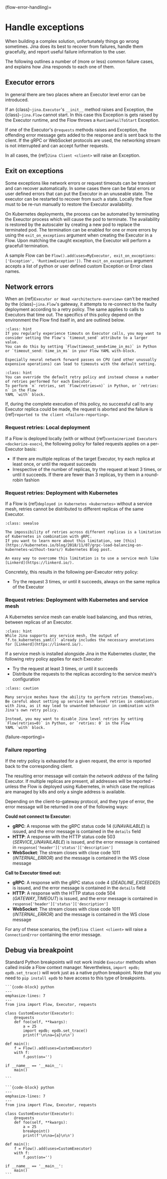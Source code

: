 (flow-error-handling)=
# Handle exceptions

When building a complex solution, unfortunately things go wrong sometimes.
Jina does its best to recover from failures, handle them gracefully, and report useful failure information to the user.

The following outlines a number of (more or less) common failure cases, and explains how Jina responds to each one of them.

## Executor errors

In general there are two places where an Executor level error can be introduced.

If an {class}`~jina.Executor`'s `__init__` method raises and Exception, the {class}`~jina.Flow` cannot start.
In this case this Exception is gets raised by the Executor runtime, and the Flow throws a `RuntimeFailToStart` Exception.

If one of the Executor's `@requests` methods raises and Exception, the offending error message gets added to the response
and is sent back to the client.
If the gRPC or WebSocket protocols are used, the networking stream is not interrupted and can accept further requests.

In all cases, the {ref}`Jina Client <client>` will raise an Exception.

## Exit on exceptions

Some exceptions like network errors or request timeouts can be transient and can recover automatically. In some cases there
can be fatal errors or user defined errors that can put the Executor in an unuseable state. The executor can be restarted to recover from such a 
state. Locally the flow must to be re-run manually to restore the Executor availability. 

On Kubernetes deployments, the process can be automated by terminating the Exeuctor process which will cause the pod to terminate. The availability
 is restored by the autoscaler by creating a new pod to replace the terminated pod. The termination can be enabled for one or more errors by using the `exit_on_exceptions` argument when creating the Executor in a Flow. Upon matching the caught exception, the Executor will perform a gracefull termination.
 
A sample Flow can be `Flow().add(uses=MyExecutor, exit_on_exceptions: ['Exception', 'RuntimeException'])`. The `exit_on_exceptions` argument accepts a list of python or user defined custom Exception or Error class names.

## Network errors

When an {ref}`Executor or Head <architecture-overview>` can't be reached by the {class}`~jina.Flow`'s gateway, it attempts to re-connect
to the faulty deployment according to a retry policy.
The same applies to calls to Executors that time out.
The specifics of this policy depend on the environment the Flow find itself in, and are outlined below.


````{admonition} Hint: Prevent Executor timeouts
:class: hint
If you regularly experience timouts on Executor calls, you may want to consider setting the Flow's `timeout_send` attribute to a larger value.
You can do this by setting `Flow(timeout_send=time_in_ms)` in Python
or `timeout_send: time_in_ms` in your Flow YAML with-block.

Especially neural network forward passes on CPU (and other unusually expensive operations) can lead to timeouts with the default setting.
````

````{admonition} Hint: Custom retry policy
:class: hint
You can override the default retry policy and instead choose a number of retries performed for each Executor.
To perform `n` retries, set `Flow(retries=n)` in Python, or `retries: n` in the Flow
YAML `with` block.
````

If, during the complete execution of this policy, no successful call to any Executor replica could be made, the request is aborted
and the failure is {ref}`reported to the client <failure-reporting>`.

### Request retries: Local deployment

If a Flow is deployed locally (with or without {ref}`containerized Executors <dockerize-exec>`), the following policy
for failed requests applies on a per-Executor basis:

- If there are multiple replicas of the target Executor, try each replica at least once, or until the request succeeds
- Irrespective of the number of replicas, try the request at least 3 times, or until it succeeds. If there are fewer than 3 replicas, try them in a round-robin fashion

### Request retries: Deployment with Kubernetes

If a Flow is {ref}`deployed in Kubernetes <kubernetes>` without a service mesh, retries cannot be distributed to different replicas of the same Executor.

````{admonition} See Also
:class: seealso

The impossibility of retries across different replicas is a limitation of Kubernetes in combination with gRPC.
If you want to learn more about this limitation, see [this](https://kubernetes.io/blog/2018/11/07/grpc-load-balancing-on-kubernetes-without-tears/) Kubernetes Blog post.

An easy way to overcome this limitation is to use a service mesh like [Linkerd](https://linkerd.io/).
````

Concretely, this results in the following per-Executor retry policy:

- Try the request 3 times, or until it succeeds, always on the same replica of the Executor

### Request retries: Deployment with Kubernetes and service mesh

A Kubernetes service mesh can enable load balancing, and thus retries, between replicas of an Executor.

````{admonition} Hint
:class: hint
While Jina supports any service mesh, the output of `f.to_kubernetes_yaml()` already includes the necessary annotations for [Linkerd](https://linkerd.io/).
````

If a service mesh is installed alongside Jina in the Kubernetes cluster, the following retry policy applies for each Executor:

- Try the request at least 3 times, or until it succeeds
- Distribute the requests to the replicas according to the service mesh's configuration


````{admonition} Caution
:class: caution

Many service meshes have the ability to perform retries themselves.
Be careful about setting up service mesh level retries in combination with Jina, as it may lead to unwanted behaviour in combination with
Jina's own retry policy.

Instead, you may want to disable Jina level retries by setting `Flow(retries=0)` in Python, or `retries: 0` in the Flow
YAML `with` block.
````

(failure-reporting)=
### Failure reporting

If the retry policy is exhausted for a given request, the error is reported back to the corresponding client.

The resulting error message will contain the *network address* of the failing Executor.
If multiple replicas are present, all addresses will be reported - unless the Flow is deployed using Kubernetes, in which
case the replicas are managed by k8s and only a single address is available.

Depending on the client-to-gateway protocol, and they type of error, the error message will be returned in one of the following ways:

**Could not connect to Executor:**

- **gRPC**: A response with the gRPC status code 14 (*UNAVAILABLE*) is issued, and the error message is contained in the `details` field
- **HTTP**: A response with the HTTP status code 503 (*SERVICE_UNAVAILABLE*) is issued, and the error message is contained in `response['header']['status']['description']`
- **WebSocket**: The stream closes with close code 1011 (*INTERNAL_ERROR*) and the message is contained in the WS close message

**Call to Executor timed out:**

- **gRPC**: A response with the gRPC status code 4 (*DEADLINE_EXCEEDED*) is issued, and the error message is contained in the `details` field
- **HTTP**: A response with the HTTP status code 504 (*GATEWAY_TIMEOUT*) is issued, and the error message is contained in `response['header']['status']['description']`
- **WebSocket**: The stream closes with close code 1011 (*INTERNAL_ERROR*) and the message is contained in the WS close message

For any of these scenarios, the {ref}`Jina Client <client>` will raise a `ConnectionError` containing the error message.

## Debug via breakpoint

Standard Python breakpoints will not work inside `Executor` methods when called inside a Flow context manager. Nevertheless, `import epdb; epdb.set_trace()` will work just as a native python breakpoint. Note that you need to `pip install epdb` to have access to this type of breakpoints.


````{tab} ✅ Do
```{code-block} python
---
emphasize-lines: 7
---
from jina import Flow, Executor, requests
 
class CustomExecutor(Executor):
    @requests
    def foo(self, **kwargs):
        a = 25
        import epdb; epdb.set_trace() 
        print(f'\n\na={a}\n\n')
 
def main():
    f = Flow().add(uses=CustomExecutor)
    with f:
        f.post(on='')

if __name__ == '__main__':
    main()

```
````

````{tab} 😔 Don't
```{code-block} python
---
emphasize-lines: 7
---
from jina import Flow, Executor, requests
 
class CustomExecutor(Executor):
    @requests
    def foo(self, **kwargs):
        a = 25
        breakpoint()
        print(f'\n\na={a}\n\n')
 
def main():
    f = Flow().add(uses=CustomExecutor)
    with f:
        f.post(on='')
 
if __name__ == '__main__':
    main()
```
````